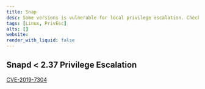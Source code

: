 ```yaml
---
title: Snap
desc: Some versions is vulnerable for local privilege escalation. Check snapd, snap-confine.
tags: [Linux, PrivEsc]
alts: []
website:
render_with_liquid: false
---
```


## Snapd < 2.37 Privilege Escalation

[CVE-2019-7304](https://www.exploit-db.com/exploits/46361)